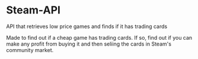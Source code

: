 # Steam-API
API that retrieves low price games and finds if it has trading cards

Made to find out if a cheap game has trading cards. If so, find out if you can  
make any profit from buying it and then seliing the cards in Steam's community market.